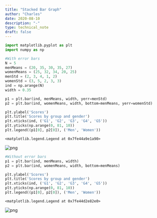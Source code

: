 ```yaml
---
title: "Stacked Bar Graph"
author: "Charles"
date: 2020-08-10
description: "-"
type: technical_note
draft: false
---
```


```python
import matplotlib.pyplot as plt
import numpy as np
```


```python
#With error bars
N = 5
menMeans = (20, 35, 30, 35, 27)
womenMeans = (25, 32, 34, 20, 25)
menStd = (2, 3, 4, 1, 2)
womenStd = (3, 5, 2, 3, 3)
ind = np.arange(N)    
width = 0.35       

p1 = plt.bar(ind, menMeans, width, yerr=menStd)
p2 = plt.bar(ind, womenMeans, width, bottom=menMeans, yerr=womenStd)

plt.ylabel('Scores')
plt.title('Scores by group and gender')
plt.xticks(ind, ('G1', 'G2', 'G3', 'G4', 'G5'))
plt.yticks(np.arange(0, 81, 10))
plt.legend((p1[0], p2[0]), ('Men', 'Women'))
```




    <matplotlib.legend.Legend at 0x7fe44a9e1a90>




![png](stacked-bar-graph_2_1.png)



```python
#Without error bars
p1 = plt.bar(ind, menMeans, width)
p2 = plt.bar(ind, womenMeans, width, bottom=menMeans)

plt.ylabel('Scores')
plt.title('Scores by group and gender')
plt.xticks(ind, ('G1', 'G2', 'G3', 'G4', 'G5'))
plt.yticks(np.arange(0, 81, 10))
plt.legend((p1[0], p2[0]), ('Men', 'Women'))
```




    <matplotlib.legend.Legend at 0x7fe44d2e82e0>




![png](stacked-bar-graph_3_1.png)



```python

```

